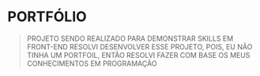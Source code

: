 # PORTFÓLIO
> PROJETO SENDO REALIZADO PARA DEMONSTRAR SKILLS EM FRONT-END
> RESOLVI DESENVOLVER ESSE PROJETO, POIS, EU NÃO TINHA UM PORTFOIL, ENTÃO RESOLVI FAZER COM BASE OS MEUS CONHECIMENTOS EM PROGRAMAÇÃO